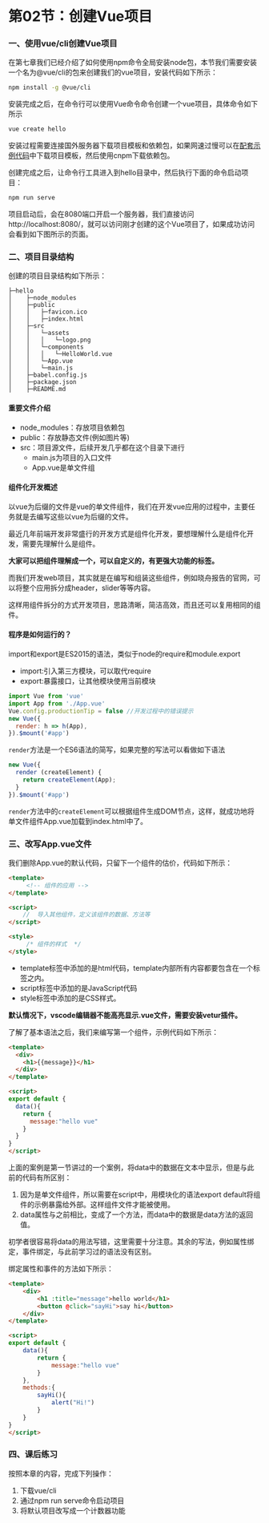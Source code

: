# 第02节：创建Vue项目

### 一、使用vue/cli创建Vue项目

在第七章我们已经介绍了如何使用npm命令全局安装node包，本节我们需要安装一个名为@vue/cli的包来创建我们的vue项目，安装代码如下所示：

``` bash
npm install -g @vue/cli
```

安装完成之后，在命令行可以使用Vue命令命令创建一个vue项目，具体命令如下所示

``` bash
vue create hello
```

安装过程需要连接国外服务器下载项目模板和依赖包，如果网速过慢可以在[配套示例代码]()中下载项目模板，然后使用cnpm下载依赖包。

创建完成之后，让命令行工具进入到hello目录中，然后执行下面的命令启动项目：

``` bash
npm run serve
```

项目启动后，会在8080端口开启一个服务器，我们直接访问http://localhost:8080/，就可以访问刚才创建的这个Vue项目了，如果成功访问会看到如下图所示的页面。

### 二、项目目录结构

创建的项目目录结构如下所示：

```
├─hello
│    ├─node_modules
│    ├─public
│    │   ├─favicon.ico
│    │   ├─index.html
│    ├─src
│    │   └─assets
│    │   │   └─logo.png
│    │   └─components
│    │   │   └─HelloWorld.vue
│    │   └─App.vue
│    │   └─main.js
│    ├─babel.config.js
│    ├─package.json
│    ├─README.md
```

#### 重要文件介绍

* node_modules：存放项目依赖包
* public：存放静态文件(例如图片等)
* src：项目源文件，后续开发几乎都在这个目录下进行   
  * main.js为项目的入口文件
  * App.vue是单文件组

#### 组件化开发概述

以vue为后缀的文件是vue的单文件组件，我们在开发vue应用的过程中，主要任务就是去编写这些以vue为后缀的文件。

最近几年前端开发非常盛行的开发方式是组件化开发，要想理解什么是组件化开发，需要先理解什么是组件。

**大家可以把组件理解成一个，可以自定义的，有更强大功能的标签。**

而我们开发web项目，其实就是在编写和组装这些组件，例如晓舟报告的官网，可以将整个应用拆分成header，slider等等内容。

这样用组件拆分的方式开发项目，思路清晰，简洁高效，而且还可以复用相同的组件。

#### 程序是如何运行的？

import和export是ES2015的语法，类似于node的require和module.export

* import:引入第三方模块，可以取代require
* export:暴露接口，让其他模块使用当前模块

``` js
import Vue from 'vue'  
import App from './App.vue'
Vue.config.productionTip = false //开发过程中的错误提示
new Vue({
  render: h => h(App),
}).$mount('#app')
```

`render`方法是一个ES6语法的简写，如果完整的写法可以看做如下语法

``` js
new Vue({
  render (createElement) {
    return createElement(App);
  }
}).$mount('#app')
```

`render`方法中的`createElement`可以根据组件生成DOM节点，这样，就成功地将单文件组件App.vue加载到index.html中了。

### 三、改写App.vue文件

我们删除App.vue的默认代码，只留下一个组件的估价，代码如下所示：

``` html
<template>
     <!-- 组件的应用 -->
</template>

<script>
    //  导入其他组件，定义该组件的数据、方法等
</script>

<style>
     /* 组件的样式  */
</style>
```

* template标签中添加的是html代码，template内部所有内容都要包含在一个标签之内。
* script标签中添加的是JavaScript代码
* style标签中添加的是CSS样式。

**默认情况下，vscode编辑器不能高亮显示.vue文件，需要安装vetur插件。**

了解了基本语法之后，我们来编写第一个组件，示例代码如下所示：

``` html
<template>
  <div>
    <h1>{{message}}</h1>
  </div>
</template>

<script>
export default {
  data(){
    return {
      message:"hello vue"
    }
  }
}
</script>
```

上面的案例是第一节讲过的一个案例，将data中的数据在文本中显示，但是与此前的代码有所区别：

1. 因为是单文件组件，所以需要在script中，用模块化的语法export default将组件的示例暴露给外部。这样组件文件才能被使用。
2. data属性与之前相比，变成了一个方法，而data中的数据是data方法的返回值。

初学者很容易将data的用法写错，这里需要十分注意。其余的写法，例如属性绑定，事件绑定，与此前学习过的语法没有区别。

绑定属性和事件的方法如下所示：

``` html
<template>
    <div>
        <h1 :title="message">hello world</h1>
        <button @click="sayHi">say hi</button>
    </div>
</template>

<script>
export default {
    data(){
        return {
            message:"hello vue"
        }
    },
    methods:{
        sayHi(){
            alert("Hi!")
        }
    }
}
</script>
```


### 四、课后练习

按照本章的内容，完成下列操作：

1. 下载vue/cli
2. 通过npm run serve命令启动项目
3. 将默认项目改写成一个计数器功能